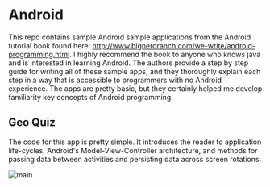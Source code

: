 Android
=======
This repo contains sample Android sample applications from 
the Android tutorial book found here: 
http://www.bignerdranch.com/we-write/android-programming.html.
I highly recommend the book to anyone who knows java
and is interested in learning Android.  The authors provide 
a step by step guide for writing all of these sample apps,
and they thoroughly explain each step in
a way that is accessible to programmers with no Android 
experience.  The apps are pretty basic, but they certainly
helped me develop familiarity key concepts of Android 
programming.  

## Geo Quiz
The code for this app is pretty simple.  It introduces the
reader to application life-cycles, Android's 
Model-View-Controller architecture, and methods for passing
data between activities and persisting data across screen
rotations.  

![main](https://github.com/p-tricky/Android/master/images/GeoQuiz_1.png)
